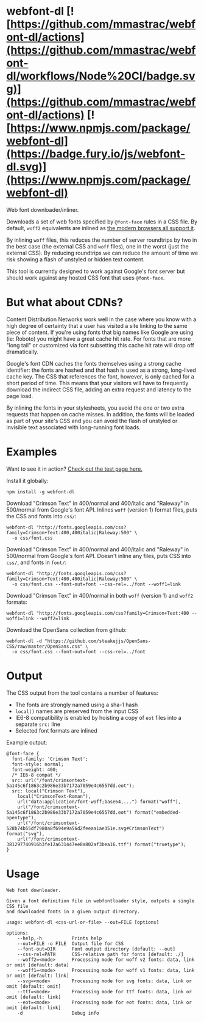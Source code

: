 webfont-dl [![https://github.com/mmastrac/webfont-dl/actions](https://github.com/mmastrac/webfont-dl/workflows/Node%20CI/badge.svg)](https://github.com/mmastrac/webfont-dl/actions) [![https://www.npmjs.com/package/webfont-dl](https://badge.fury.io/js/webfont-dl.svg)](https://www.npmjs.com/package/webfont-dl)
==========

Web font downloader/inliner.

Downloads a set of web fonts specified by `@font-face` rules in a CSS file. By default, `woff2` equivalents are inlined as [the modern browsers all support 
it](http://en.wikipedia.org/wiki/Web_Open_Font_Format).

By inlining `woff` files, this reduces the number of server roundtrips by two in the best case (the external CSS and `woff` files), one in the worst (just 
the external CSS). By reducing roundtrips we can reduce the amount of time we risk showing a flash of unstyled or hidden text content.

This tool is currently designed to work against Google's font server but should work against any hosted CSS font that uses `@font-face`.

But what about CDNs?
====================

Content Distribution Networks work well in the case where you know with a high degree of certainty that a user has visited 
a site linking to the same piece of content. If you're using fonts that big names like Google are using (ie: Roboto) you
might have a great cache hit rate. For fonts that are more "long tail" or customized via font subsetting this cache hit 
rate will drop off dramatically. 

Google's font CDN caches the fonts themselves using a strong cache identifier: the fonts are hashed and that hash is used as
a strong, long-lived cache key. The CSS that references the font, however, is only cached for a short period of time. This
means that your visitors will have to frequently download the indirect CSS file, adding an extra request and latency to the
page load. 

By inlining the fonts in your stylesheets, you avoid the one or two extra requests that happen on cache misses. In addition, the fonts will be loaded as part of 
your site's CSS and you can avoid the flash of unstyled or invisible text associated with long-running font loads.

Examples
========

Want to see it in action? [Check out the test page here.](http://mmastrac.github.io/webfont-dl/)

Install it globally:

    npm install -g webfont-dl

Download "Crimson Text" in 400/normal and 400/italic and "Raleway" in 500/normal from Google's font API. Inlines `woff` (version 1) format files, puts the 
CSS and fonts into `css/`:

    webfont-dl "http://fonts.googleapis.com/css?family=Crimson+Text:400,400italic|Raleway:500" \
      -o css/font.css
  
Download "Crimson Text" in 400/normal and 400/italic and "Raleway" in 500/normal from Google's font API. Doesn't inline any files, puts CSS into `css/`, 
and fonts in `font/`:

    webfont-dl "http://fonts.googleapis.com/css?family=Crimson+Text:400,400italic|Raleway:500" \
      -o css/font.css --font-out=font --css-rel=../font --woff1=link

Download "Crimson Text" in 400/normal in both `woff` (version 1) and `woff2` formats:

    webfont-dl "http://fonts.googleapis.com/css?family=Crimson+Text:400 --woff1=link --woff2=link

Download the OpenSans collection from github:

    webfont-dl -d "https://github.com/steakejjs/OpenSans-CSS/raw/master/OpenSans.css" \
      -o css/font.css --font-out=font --css-rel=../font

Output
======

The CSS output from the tool contains a number of features:

  * The fonts are strongly named using a sha-1 hash
  * `local()` names are preserved from the input CSS
  * IE6-8 compatibility is enabled by hoisting a copy of `eot` files into a separate `src:` line
  * Selected font formats are inlined

Example output:

    @font-face {
      font-family: 'Crimson Text';
      font-style: normal;
      font-weight: 400;
      /* IE6-8 compat */
      src: url("/font/crimsontext-5a145c6f1863c2b986e33b7172a7059e4c6557dd.eot");
      src: local("Crimson Text"), 
        local("CrimsonText-Roman"), 
        url("data:application/font-woff;base64,...") format("woff"), 
        url("/font/crimsontext-5a145c6f1863c2b986e33b7172a7059e4c6557dd.eot") format("embedded-opentype"), 
        url("/font/crimsontext-528b74b55df7980a8f694e9a56d2feeaa1ae351e.svg#CrimsonText") format("svg"), 
        url("/font/crimsontext-381297740916b3fe12a631447ee8a802af3bea16.ttf") format("truetype");
    }

Usage
=====
         
    Web font downloader. 
    
    Given a font definition file in webfontloader style, outputs a single CSS file 
    and downloaded fonts in a given output directory.
    
    usage: webfont-dl <css-url-or-file> --out=FILE [options]
    
    options:
        --help,-h           Prints help
        --out=FILE -o FILE  Output file for CSS
        --font-out=DIR      Font output directory [default: --out]
        --css-rel=PATH      CSS-relative path for fonts [default: ./]
        --woff2=<mode>      Processing mode for woff v2 fonts: data, link or omit [default: data]
        --woff1=<mode>      Processing mode for woff v1 fonts: data, link or omit [default: link]
        --svg=<mode>        Processing mode for svg fonts: data, link or omit [default: omit]
        --ttf=<mode>        Processing mode for ttf fonts: data, link or omit [default: link]
        --eot=<mode>        Processing mode for eot fonts: data, link or omit [default: link]
        -d                  Debug info
    
